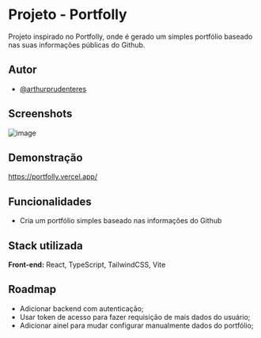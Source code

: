 # Projeto - Portfolly

Projeto inspirado no Portfolly, onde é gerado um simples portfólio baseado nas suas informações públicas do Github.


## Autor

- [@arthurprudenteres](https://github.com/arthurprudenteres/)


## Screenshots

![image](https://i.snipboard.io/qRpabv.jpg)


## Demonstração

https://portfolly.vercel.app/

## Funcionalidades

- Cria um portfólio simples baseado nas informações do Github

## Stack utilizada

**Front-end:** React, TypeScript, TailwindCSS, Vite


## Roadmap

- Adicionar backend com autenticação;
- Usar token de acesso para fazer requisição de mais dados do usuário;
- Adicionar ainel para mudar configurar manualmente dados do portfólio;